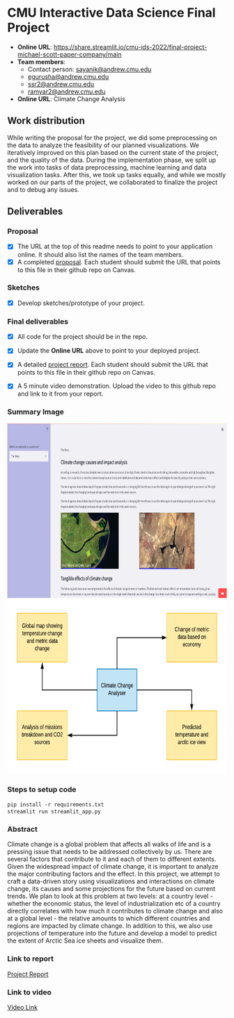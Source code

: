 # CMU Interactive Data Science Final Project

* **Online URL**: https://share.streamlit.io/cmu-ids-2022/final-project-michael-scott-paper-company/main 
* **Team members**:
  * Contact person: sayanik@andrew.cmu.edu
  * egurusha@andrew.cmu.edu
  * ssr2@andrew.cmu.edu
  * ramyar2@andrew.cmu.edu
* **Online URL**: Climate Change Analysis

## Work distribution

While writing the proposal for the project, we did some preprocessing on the data to analyze the feasibility of our planned visualizations. We iteratively improved on this plan based on the current state of the project, and the quality of the data. During the implementation phase, we split up the work into tasks of data preprocessing, machine learning and data visualization tasks. After this, we took up tasks equally, and while we mostly worked on our parts of the project, we collaborated to finalize the project and to debug any issues. 

## Deliverables

### Proposal

- [x] The URL at the top of this readme needs to point to your application online. It should also list the names of the team members.
- [x] A completed [proposal](Proposal.md). Each student should submit the URL that points to this file in their github repo on Canvas.

### Sketches

- [x] Develop sketches/prototype of your project.

### Final deliverables

- [x] All code for the project should be in the repo.
- [x] Update the **Online URL** above to point to your deployed project.
- [x] A detailed [project report](Report.md).  Each student should submit the URL that points to this file in their github repo on Canvas.
- [x] A 5 minute video demonstration.  Upload the video to this github repo and link to it from your report.


### Summary Image

<img src="Summary Image.png" width="700" height="400">
<img src="Summary Image 2.png" width="700" height="400">

### Steps to setup code

```
pip install -r requirements.txt
streamlit run streamlit_app.py
```

### Abstract

Climate change is a global problem that affects all walks of life and is a pressing issue that needs to be addressed collectively by us. There are several factors that contribute to it and each of them to different extents. Given the widespread impact of climate change, it is important to analyze the major contributing factors and the effect. In this project, we attempt to craft a data-driven story using visualizations and interactions on climate change, its causes and some projections for the future based on current trends. We plan to look at this problem at two levels: at a country level - whether the economic status, the level of industrialization etc of a country directly correlates with how much it contributes to climate change and also at a global level - the relative amounts to which different countries and regions are impacted by climate change. In addition to this, we also use projections of temperature into the future and develop a model to predict the extent of Arctic Sea ice sheets and visualize them.

### Link to report

[Project Report](Report.md)

### Link to video 

[Video Link](https://drive.google.com/file/d/1IEr1VBlOPPcyoMFe4OovbFEdknN0jBde/view?usp=sharing)
